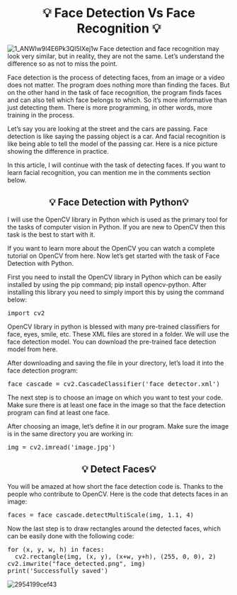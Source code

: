 ## <h1 align="center"> 💡 Face Detection Vs Face Recognition 💡 </h1>
![1_ANWIw9l4E6Pk3QI5IXej1w](https://user-images.githubusercontent.com/59960810/110234021-28959380-7f4e-11eb-8c38-d2d352b874f5.jpeg)
Face detection and face recognition may look very similar, but in reality, they are not the same. Let’s understand the difference so as not to miss the point.

Face detection is the process of detecting faces, from an image or a video does not matter. The program does nothing more than finding the faces. But on the other 
hand in the task of face recognition, the program finds faces and can also tell which face belongs to which. So it’s more informative than just detecting them. 
There is more programming, in other words, more training in the process.

Let’s say you are looking at the street and the cars are passing. Face detection is like saying the passing object is a car. And facial recognition is like being able to tell the model of the passing car. Here is a nice picture showing the difference in practice.

In this article, I will continue with the task of detecting faces. If you want to learn facial recognition, you can mention me in the comments section below.
## <h2 align="center"> 💡 Face Detection with Python💡 </h2>
I will use the OpenCV library in Python which is used as the primary tool for the tasks of computer vision in Python. If you are new to OpenCV then this task is the best
to start with it.

If you want to learn more about the OpenCV you can watch a complete tutorial on OpenCV from here. Now let’s get started with the task of Face Detection with Python.

First you need to install the OpenCV library in Python which can be easily installed by using the pip command; pip install opencv-python. After installing this library
you need to simply import this by using the command below:
<pre class="wp-block-preformatted">import cv2</pre>

OpenCV library in python is blessed with many pre-trained classifiers for face, eyes, smile, etc. These XML files are stored in a folder. We will use the face detection model. You can download the pre-trained face detection model from here.

After downloading and saving the file in your directory, let’s load it into the face detection program:
<pre class="wp-block-preformatted">face_cascade = cv2.CascadeClassifier('face_detector.xml')</pre>

The next step is to choose an image on which you want to test your code. Make sure there is at least one face in the image so that the face detection program can find at least one face.

After choosing an image, let’s define it in our program. Make sure the image is in the same directory you are working in:
<pre class="wp-block-preformatted">img = cv2.imread('image.jpg')</pre>
## <h2 align="center"> 💡 Detect Faces💡 </h2>
You will be amazed at how short the face detection code is. Thanks to the people who contribute to OpenCV. Here is the code that detects faces in an image:
<pre class="wp-block-preformatted">faces = face_cascade.detectMultiScale(img, 1.1, 4)</pre>

Now the last step is to draw rectangles around the detected faces, which can be easily done with the following code:
<pre class="wp-block-preformatted">for (x, y, w, h) in faces: 
  cv2.rectangle(img, (x, y), (x+w, y+h), (255, 0, 0), 2)
cv2.imwrite("face_detected.png", img) 
print('Successfully saved')</pre>
![2954199cef43](https://user-images.githubusercontent.com/59960810/110234466-a9558f00-7f50-11eb-8fcd-1177caab78c2.jpg)

















